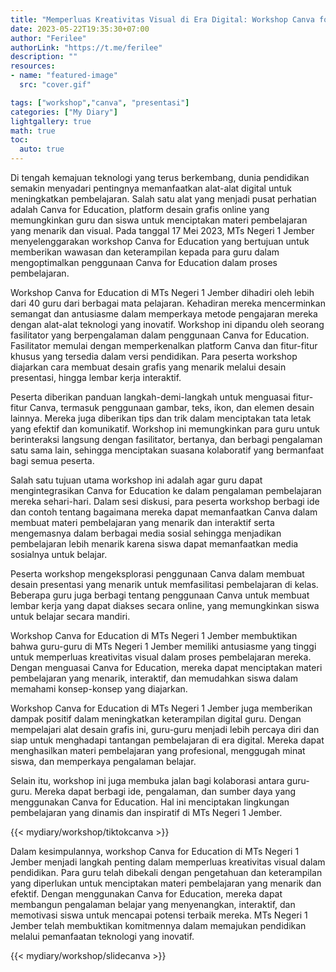 ```yaml
---
title: "Memperluas Kreativitas Visual di Era Digital: Workshop Canva for Education di MTs Negeri 1 Jember"
date: 2023-05-22T19:35:30+07:00
author: "Ferilee"
authorLink: "https://t.me/ferilee"
description: ""
resources:
- name: "featured-image"
  src: "cover.gif"

tags: ["workshop","canva", "presentasi"]
categories: ["My Diary"]
lightgallery: true
math: true
toc:
  auto: true
---
```

Di tengah kemajuan teknologi yang terus berkembang, dunia pendidikan semakin menyadari pentingnya memanfaatkan alat-alat digital untuk meningkatkan pembelajaran. Salah satu alat yang menjadi pusat perhatian adalah Canva for Education, platform desain grafis online yang memungkinkan guru dan siswa untuk menciptakan materi pembelajaran yang menarik dan visual. Pada tanggal 17 Mei 2023, MTs Negeri 1 Jember menyelenggarakan workshop Canva for Education yang bertujuan untuk memberikan wawasan dan keterampilan kepada para guru dalam mengoptimalkan penggunaan Canva for Education dalam proses pembelajaran.

Workshop Canva for Education di MTs Negeri 1 Jember dihadiri oleh lebih dari 40 guru dari berbagai mata pelajaran. Kehadiran mereka mencerminkan semangat dan antusiasme dalam memperkaya metode pengajaran mereka dengan alat-alat teknologi yang inovatif. Workshop ini dipandu oleh seorang fasilitator yang berpengalaman dalam penggunaan Canva for Education. Fasilitator memulai dengan memperkenalkan platform Canva dan fitur-fitur khusus yang tersedia dalam versi pendidikan. Para peserta workshop diajarkan cara membuat desain grafis yang menarik melalui desain presentasi, hingga lembar kerja interaktif.

Peserta diberikan panduan langkah-demi-langkah untuk menguasai fitur-fitur Canva, termasuk penggunaan gambar, teks, ikon, dan elemen desain lainnya. Mereka juga diberikan tips dan trik dalam menciptakan tata letak yang efektif dan komunikatif. Workshop ini memungkinkan para guru untuk berinteraksi langsung dengan fasilitator, bertanya, dan berbagi pengalaman satu sama lain, sehingga menciptakan suasana kolaboratif yang bermanfaat bagi semua peserta.

Salah satu tujuan utama workshop ini adalah agar guru dapat mengintegrasikan Canva for Education ke dalam pengalaman pembelajaran mereka sehari-hari. Dalam sesi diskusi, para peserta workshop berbagi ide dan contoh tentang bagaimana mereka dapat memanfaatkan Canva dalam membuat materi pembelajaran yang menarik dan interaktif serta mengemasnya dalam berbagai media sosial sehingga menjadikan pembelajaran lebih menarik karena siswa dapat memanfaatkan media sosialnya untuk belajar.

Peserta workshop mengeksplorasi penggunaan Canva dalam membuat desain presentasi yang menarik untuk memfasilitasi pembelajaran di kelas. Beberapa guru juga berbagi tentang penggunaan Canva untuk membuat lembar kerja yang dapat diakses secara online, yang memungkinkan siswa untuk belajar secara mandiri.

Workshop Canva for Education di MTs Negeri 1 Jember membuktikan bahwa guru-guru di MTs Negeri 1 Jember memiliki antusiasme yang tinggi untuk memperluas kreativitas visual dalam proses pembelajaran mereka. Dengan menguasai Canva for Education, mereka dapat menciptakan materi pembelajaran yang menarik, interaktif, dan memudahkan siswa dalam memahami konsep-konsep yang diajarkan.

Workshop Canva for Education di MTs Negeri 1 Jember juga memberikan dampak positif dalam meningkatkan keterampilan digital guru. Dengan mempelajari alat desain grafis ini, guru-guru menjadi lebih percaya diri dan siap untuk menghadapi tantangan pembelajaran di era digital. Mereka dapat menghasilkan materi pembelajaran yang profesional, menggugah minat siswa, dan memperkaya pengalaman belajar.

Selain itu, workshop ini juga membuka jalan bagi kolaborasi antara guru-guru. Mereka dapat berbagi ide, pengalaman, dan sumber daya yang menggunakan Canva for Education. Hal ini menciptakan lingkungan pembelajaran yang dinamis dan inspiratif di MTs Negeri 1 Jember.

{{< mydiary/workshop/tiktokcanva >}}

Dalam kesimpulannya, workshop Canva for Education di MTs Negeri 1 Jember menjadi langkah penting dalam memperluas kreativitas visual dalam pendidikan. Para guru telah dibekali dengan pengetahuan dan keterampilan yang diperlukan untuk menciptakan materi pembelajaran yang menarik dan efektif. Dengan menggunakan Canva for Education, mereka dapat membangun pengalaman belajar yang menyenangkan, interaktif, dan memotivasi siswa untuk mencapai potensi terbaik mereka. MTs Negeri 1 Jember telah membuktikan komitmennya dalam memajukan pendidikan melalui pemanfaatan teknologi yang inovatif.

{{< mydiary/workshop/slidecanva >}}
